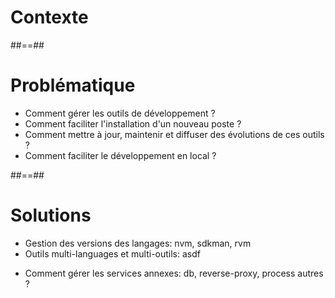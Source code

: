 <!-- .slide: class="transition blue" -->
# Contexte

##==##

# Problématique 

* Comment gérer les outils de développement ? 
* Comment faciliter l'installation d'un nouveau poste ?
* Comment mettre à jour, maintenir et diffuser des évolutions de ces outils ?
* Comment faciliter le développement en local ?
<!-- .element: class="list-fragment" -->

##==##

# Solutions

* Gestion des versions des langages: nvm, sdkman, rvm
* Outils multi-languages et multi-outils: asdf
<!-- .element: class="list-fragment" -->


* Comment gérer les services annexes: db, reverse-proxy, process autres ?